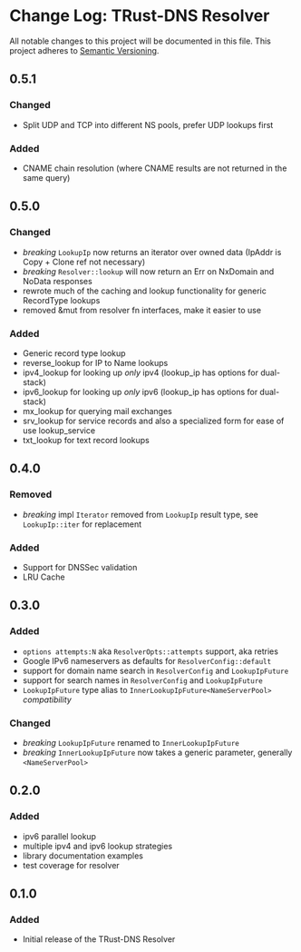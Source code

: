 # Change Log: TRust-DNS Resolver

All notable changes to this project will be documented in this file.
This project adheres to [Semantic Versioning](http://semver.org/).

## 0.5.1

### Changed

- Split UDP and TCP into different NS pools, prefer UDP lookups first

### Added

- CNAME chain resolution (where CNAME results are not returned in the same query)

## 0.5.0

### Changed

- *breaking* `LookupIp` now returns an iterator over owned data (IpAddr is Copy + Clone ref not necessary)
- *breaking* `Resolver::lookup` will now return an Err on NxDomain and NoData responses
- rewrote much of the caching and lookup functionality for generic RecordType lookups
- removed &mut from resolver fn interfaces, make it easier to use

### Added

- Generic record type lookup
- reverse_lookup for IP to Name lookups
- ipv4_lookup for looking up *only* ipv4 (lookup_ip has options for dual-stack)
- ipv6_lookup for looking up *only* ipv6 (lookup_ip has options for dual-stack)
- mx_lookup for querying mail exchanges
- srv_lookup for service records and also a specialized form for ease of use lookup_service
- txt_lookup for text record lookups

## 0.4.0

### Removed

- *breaking* impl `Iterator` removed from `LookupIp` result type, see `LookupIp::iter` for replacement

### Added

- Support for DNSSec validation
- LRU Cache

## 0.3.0

### Added

- `options attempts:N` aka `ResolverOpts::attempts` support, aka retries
- Google IPv6 nameservers as defaults for `ResolverConfig::default`
- support for domain name search in `ResolverConfig` and `LookupIpFuture`
- support for search names in `ResolverConfig` and `LookupIpFuture`
- `LookupIpFuture` type alias to `InnerLookupIpFuture<NameServerPool>` *compatibility*

### Changed

- *breaking* `LookupIpFuture` renamed to `InnerLookupIpFuture`
- *breaking* `InnerLookupIpFuture` now takes a generic parameter, generally `<NameServerPool>`

## 0.2.0

### Added

- ipv6 parallel lookup
- multiple ipv4 and ipv6 lookup strategies
- library documentation examples
- test coverage for resolver

## 0.1.0

### Added

- Initial release of the TRust-DNS Resolver